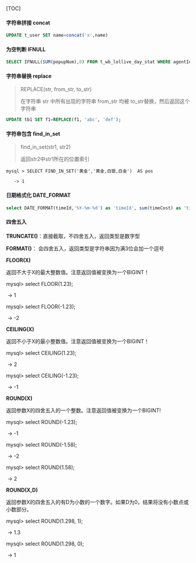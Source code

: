 [TOC]

#### 字符串拼接 concat

```sql
UPDATE t_user SET name=concat('x',name)
```



#### 为空判断 IFNULL

```sql
SELECT IFNULL(SUM(popupNum),0) FROM t_wb_lollive_day_stat WHERE agentId = 'lgj' AND startTime LIKE CONCAT('2016-12-','%')
```



#### 字符串替换 replace

> REPLACE(str, from_str, to_str) 
>
> 在字符串 str 中所有出现的字符串 from_str 均被 to_str替换，然后返回这个字符串

```sql
UPDATE tb1 SET f1=REPLACE(f1, 'abc', 'def'); 
```



#### 字符串包含 find_in_set

> find_in_set(str1, str2)
>
> 返回str2中str1所在的位置索引

```
mysql > SELECT FIND_IN_SET('黄金','黄金,白银,白金')  AS pos 

​	-> 1
```



#### 日期格式化 DATE_FORMAT

```sql
select DATE_FORMAT(timeId,'%Y-%m-%d') as 'timeId', sum(timeCost) as 'timeCost' from t_wb_business_data where shopId = #{map.shopId} AND timeId **between** #{map.startDate} and #{map.endDate} group by timeId ORDER BY timeId
```



#### 四舍五入

**TRUNCATE()**：直接截取，不四舍五入，返回类型是数字型

**FORMAT()**： 会四舍五入，返回类型是字符串因为满3位会加一个逗号



**FLOOR(X)**

返回不大于X的最大整数值。注意返回值被变换为一个BIGINT！  

mysql> select FLOOR(1.23);        

​	-> 1

mysql> select FLOOR(-1.23);        

​	-> -2

**CEILING(X)**

返回不小于X的最小整数值。注意返回值被变换为一个BIGINT！ 

mysql> select CEILING(1.23);        

​	-> 2

mysql> select CEILING(-1.23);        

​	-> -1

**ROUND(X)**

返回参数X的四舍五入的一个整数。注意返回值被变换为一个BIGINT! 

mysql> select ROUND(-1.23);        

​	-> -1

mysql> select ROUND(-1.58);        

​	-> -2

mysql> select ROUND(1.58);        

​	-> 2 

**ROUND(X,D)**

返回参数X的四舍五入的有D为小数的一个数字。如果D为0，结果将没有小数点或小数部分。

mysql> select ROUND(1.298, 1);        

​	-> 1.3

mysql> select ROUND(1.298, 0);        

​	-> 1